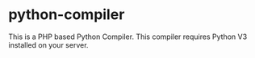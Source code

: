 # python-compiler
This is a PHP based Python Compiler. This compiler requires Python V3 installed on your server.
